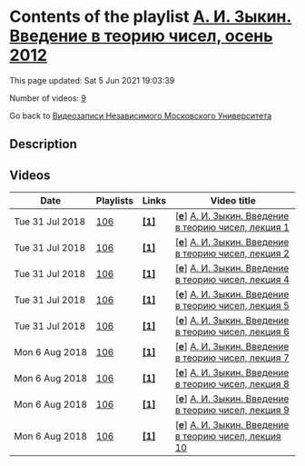 # Contents of the playlist [А. И. Зыкин. Введение в теорию чисел, осень 2012](https://www.youtube.com/playlist?list=PLp9ABVh6_x4F3bqu4QFdRfOLysU4R-cXU)

This page updated: Sat 5 Jun 2021 19:03:39

Number of videos: [9](#videos)

Go back to [Видеозаписи Независимого Московского Университета](../README.md)

## Description



## Videos

|Date|Playlists|Links|Video title|
|---|---|---|---|
| Tue&nbsp;31&nbsp;Jul&nbsp;2018 | [106](../playlists/106 "А. И. Зыкин. Введение в теорию чисел, осень 2012") | [**[1]**](http://ium.mccme.ru/f12/zykin-f12.html) | [[**e**](https://studio.youtube.com/video/7LQkKrwRxDo/edit "Edit")] [А. И. Зыкин. Введение в теорию чисел, лекция 1](https://www.youtube.com/watch?v=7LQkKrwRxDo&list=PLp9ABVh6_x4F3bqu4QFdRfOLysU4R-cXU "Спецкурс НМУ.&#013;11 сентября 2012 г. 19:20, НМУ 310 (Большой Власьевский пер., 11)&#013;http://ium.mccme.ru/f12/zykin-f12.html") |
| Tue&nbsp;31&nbsp;Jul&nbsp;2018 | [106](../playlists/106 "А. И. Зыкин. Введение в теорию чисел, осень 2012") | [**[1]**](http://ium.mccme.ru/f12/zykin-f12.html) | [[**e**](https://studio.youtube.com/video/nO6XVJcuXpk/edit "Edit")] [А. И. Зыкин. Введение в теорию чисел, лекция 2](https://www.youtube.com/watch?v=nO6XVJcuXpk&list=PLp9ABVh6_x4F3bqu4QFdRfOLysU4R-cXU "Спецкурс НМУ.&#013;18 сентября 2012 г. 19:20, НМУ 310 (Большой Власьевский пер., 11)&#013;http://ium.mccme.ru/f12/zykin-f12.html") |
| Tue&nbsp;31&nbsp;Jul&nbsp;2018 | [106](../playlists/106 "А. И. Зыкин. Введение в теорию чисел, осень 2012") | [**[1]**](http://ium.mccme.ru/f12/zykin-f12.html) | [[**e**](https://studio.youtube.com/video/DNl0xsyLJkc/edit "Edit")] [А. И. Зыкин. Введение в теорию чисел, лекция 4](https://www.youtube.com/watch?v=DNl0xsyLJkc&list=PLp9ABVh6_x4F3bqu4QFdRfOLysU4R-cXU "Спецкурс НМУ.&#013;2 октября 2012 г. 19:20, НМУ 310 (Большой Власьевский пер., 11)&#013;http://ium.mccme.ru/f12/zykin-f12.html") |
| Tue&nbsp;31&nbsp;Jul&nbsp;2018 | [106](../playlists/106 "А. И. Зыкин. Введение в теорию чисел, осень 2012") | [**[1]**](http://ium.mccme.ru/f12/zykin-f12.html) | [[**e**](https://studio.youtube.com/video/l86-mW_I-n8/edit "Edit")] [А. И. Зыкин. Введение в теорию чисел, лекция 5](https://www.youtube.com/watch?v=l86-mW_I-n8&list=PLp9ABVh6_x4F3bqu4QFdRfOLysU4R-cXU "Спецкурс НМУ.&#013;9 октября 2012 г. 19:20, НМУ 310 (Большой Власьевский пер., 11)&#013;http://ium.mccme.ru/f12/zykin-f12.html") |
| Tue&nbsp;31&nbsp;Jul&nbsp;2018 | [106](../playlists/106 "А. И. Зыкин. Введение в теорию чисел, осень 2012") | [**[1]**](http://ium.mccme.ru/f12/zykin-f12.html) | [[**e**](https://studio.youtube.com/video/gSKGAOTw5_A/edit "Edit")] [А. И. Зыкин. Введение в теорию чисел, лекция 6](https://www.youtube.com/watch?v=gSKGAOTw5_A&list=PLp9ABVh6_x4F3bqu4QFdRfOLysU4R-cXU "Спецкурс НМУ.&#013;16 октября 2012 г. 19:20, НМУ 310 (Большой Власьевский пер., 11)&#013;http://ium.mccme.ru/f12/zykin-f12.html") |
| Mon&nbsp;6&nbsp;Aug&nbsp;2018 | [106](../playlists/106 "А. И. Зыкин. Введение в теорию чисел, осень 2012") | [**[1]**](http://ium.mccme.ru/f12/zykin-f12.html) | [[**e**](https://studio.youtube.com/video/De89Ej2QoMc/edit "Edit")] [А. И. Зыкин. Введение в теорию чисел, лекция 7](https://www.youtube.com/watch?v=De89Ej2QoMc&list=PLp9ABVh6_x4F3bqu4QFdRfOLysU4R-cXU "Спецкурс НМУ.&#013;23 октября 2012 г. 19:20, НМУ 310 (Большой Власьевский пер., 11)&#013;http://ium.mccme.ru/f12/zykin-f12.html") |
| Mon&nbsp;6&nbsp;Aug&nbsp;2018 | [106](../playlists/106 "А. И. Зыкин. Введение в теорию чисел, осень 2012") | [**[1]**](http://ium.mccme.ru/f12/zykin-f12.html) | [[**e**](https://studio.youtube.com/video/Y1PeAo8aVuc/edit "Edit")] [А. И. Зыкин. Введение в теорию чисел, лекция 8](https://www.youtube.com/watch?v=Y1PeAo8aVuc&list=PLp9ABVh6_x4F3bqu4QFdRfOLysU4R-cXU "Спецкурс НМУ.&#013;30 октября 2012 г. 19:20, НМУ 310 (Большой Власьевский пер., 11)&#013;http://ium.mccme.ru/f12/zykin-f12.html") |
| Mon&nbsp;6&nbsp;Aug&nbsp;2018 | [106](../playlists/106 "А. И. Зыкин. Введение в теорию чисел, осень 2012") | [**[1]**](http://ium.mccme.ru/f12/zykin-f12.html) | [[**e**](https://studio.youtube.com/video/dZjecaL50ps/edit "Edit")] [А. И. Зыкин. Введение в теорию чисел, лекция 9](https://www.youtube.com/watch?v=dZjecaL50ps&list=PLp9ABVh6_x4F3bqu4QFdRfOLysU4R-cXU "Спецкурс НМУ.&#013;6 ноября 2012 г. 19:20, НМУ 310 (Большой Власьевский пер., 11)&#013;http://ium.mccme.ru/f12/zykin-f12.html") |
| Mon&nbsp;6&nbsp;Aug&nbsp;2018 | [106](../playlists/106 "А. И. Зыкин. Введение в теорию чисел, осень 2012") | [**[1]**](http://ium.mccme.ru/f12/zykin-f12.html) | [[**e**](https://studio.youtube.com/video/2LImSouJtN8/edit "Edit")] [А. И. Зыкин. Введение в теорию чисел, лекция 10](https://www.youtube.com/watch?v=2LImSouJtN8&list=PLp9ABVh6_x4F3bqu4QFdRfOLysU4R-cXU "Спецкурс НМУ.&#013;13 ноября 2012 г. 19:20, НМУ 310 (Большой Власьевский пер., 11)&#013;http://ium.mccme.ru/f12/zykin-f12.html") |
